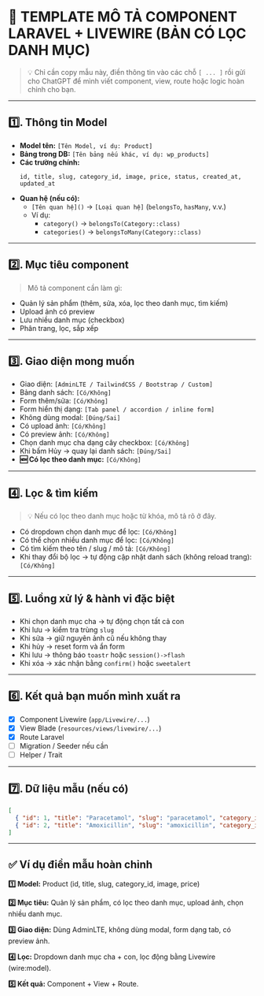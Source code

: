 # 🧩 TEMPLATE MÔ TẢ COMPONENT LARAVEL + LIVEWIRE (BẢN CÓ LỌC DANH MỤC)

> 💡 Chỉ cần copy mẫu này, điền thông tin vào các chỗ `[ ... ]` rồi gửi cho ChatGPT để mình viết component, view, route hoặc logic hoàn chỉnh cho bạn.

---

## 1️⃣. Thông tin Model

- **Model tên:** `[Tên Model, ví dụ: Product]`
- **Bảng trong DB:** `[Tên bảng nếu khác, ví dụ: wp_products]`
- **Các trường chính:**
  ```
  id, title, slug, category_id, image, price, status, created_at, updated_at
  ```
- **Quan hệ (nếu có):**
  - `[Tên quan hệ]()` → `[Loại quan hệ]` (`belongsTo`, `hasMany`, v.v.)
  - Ví dụ:
    - `category()` → `belongsTo(Category::class)`
    - `categories()` → `belongsToMany(Category::class)`

---

## 2️⃣. Mục tiêu component

> Mô tả component cần làm gì:
- Quản lý sản phẩm (thêm, sửa, xóa, lọc theo danh mục, tìm kiếm)
- Upload ảnh có preview
- Lưu nhiều danh mục (checkbox)
- Phân trang, lọc, sắp xếp

---

## 3️⃣. Giao diện mong muốn

- Giao diện: `[AdminLTE / TailwindCSS / Bootstrap / Custom]`
- Bảng danh sách: `[Có/Không]`
- Form thêm/sửa: `[Có/Không]`
- Form hiển thị dạng: `[Tab panel / accordion / inline form]`
- Không dùng modal: `[Đúng/Sai]`
- Có upload ảnh: `[Có/Không]`
- Có preview ảnh: `[Có/Không]`
- Chọn danh mục cha dạng cây checkbox: `[Có/Không]`
- Khi bấm Hủy → quay lại danh sách: `[Đúng/Sai]`
- **🆕 Có lọc theo danh mục:** `[Có/Không]`

---

## 4️⃣. Lọc & tìm kiếm

> 💡 Nếu có lọc theo danh mục hoặc từ khóa, mô tả rõ ở đây.

- Có dropdown chọn danh mục để lọc: `[Có/Không]`
- Có thể chọn nhiều danh mục để lọc: `[Có/Không]`
- Có tìm kiếm theo tên / slug / mô tả: `[Có/Không]`
- Khi thay đổi bộ lọc → tự động cập nhật danh sách (không reload trang): `[Có/Không]`

---

## 5️⃣. Luồng xử lý & hành vi đặc biệt

- Khi chọn danh mục cha → tự động chọn tất cả con
- Khi lưu → kiểm tra trùng `slug`
- Khi sửa → giữ nguyên ảnh cũ nếu không thay
- Khi hủy → reset form và ẩn form
- Khi lưu → thông báo `toastr` hoặc `session()->flash`
- Khi xóa → xác nhận bằng `confirm()` hoặc `sweetalert`

---

## 6️⃣. Kết quả bạn muốn mình xuất ra

- [x] Component Livewire (`app/Livewire/...`)
- [x] View Blade (`resources/views/livewire/...`)
- [x] Route Laravel
- [ ] Migration / Seeder nếu cần
- [ ] Helper / Trait

---

## 7️⃣. Dữ liệu mẫu (nếu có)
```json
[
  { "id": 1, "title": "Paracetamol", "slug": "paracetamol", "category_id": 2 },
  { "id": 2, "title": "Amoxicillin", "slug": "amoxicillin", "category_id": 3 }
]
```

---

## ✅ Ví dụ điền mẫu hoàn chỉnh

**1️⃣ Model:** Product (id, title, slug, category_id, image, price)

**2️⃣ Mục tiêu:** Quản lý sản phẩm, có lọc theo danh mục, upload ảnh, chọn nhiều danh mục.

**3️⃣ Giao diện:** Dùng AdminLTE, không dùng modal, form dạng tab, có preview ảnh.

**4️⃣ Lọc:** Dropdown danh mục cha + con, lọc động bằng Livewire (wire:model).

**5️⃣ Kết quả:** Component + View + Route.
